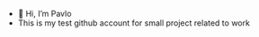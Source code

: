 - 👋 Hi, I’m Pavlo
- This is my test github account for small project related to work

<!---
prodiono/prodiono is a ✨ special ✨ repository because its `README.md` (this file) appears on your GitHub profile.
You can click the Preview link to take a look at your changes.


--->




